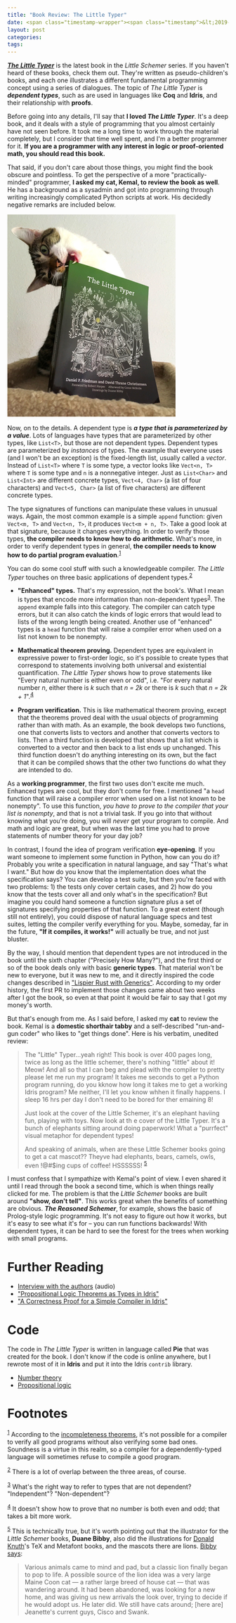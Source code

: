 ```yaml
---
title: "Book Review: The Little Typer"
date: <span class="timestamp-wrapper"><span class="timestamp">&lt;2019-08-01 Thu&gt;</span></span>
layout: post
categories:
tags:
---
```

[***The Little Typer***](http://thelittletyper.com/) is the latest book in the *Little Schemer* series. If you haven't heard of these books, check them out. They're written as pseudo-children's books, and each one illustrates a different fundamental programming concept using a series of dialogues. The topic of *The Little Typer* is ***dependent types***, such as are used in languages like **Coq** and **Idris**, and their relationship with **proofs**.

Before going into any details, I'll say that **I loved *The Little Typer***. It's a deep book, and it deals with a style of programming that you almost certainly have not seen before. It took me a long time to work through the material completely, but I consider that time well spent, and I'm a better programmer for it. **If you are a programmer with any interest in logic or proof-oriented math, you should read this book.**

That said, if you don't care about those things, you might find the book obscure and pointless. To get the perspective of a more "practically-minded" programmer, **I asked my cat, Kemal, to review the book as well**. He has a background as a sysadmin and got into programming through writing increasingly complicated Python scripts at work. His decidedly negative remarks are included below.

![img](/assets/2019-08-01-little-typer/little-typer-cat.jpeg)

Now, on to the details. A dependent type is ***a type that is parameterized by a value***. Lots of languages have types that are parameterized by other types, like `List<T>`, but those are not dependent types. Dependent types are parameterized by *instances* of types. The example that everyone uses (and I won't be an exception) is the fixed-length list, usually called a *vector*. Instead of `List<T>` where `T` is some type, a vector looks like `Vect<n, T>` where `T` is some type and `n` is a nonnegative integer. Just as `List<Char>` and `List<Int>` are different concrete types, `Vect<4, Char>` (a list of four characters) and `Vect<5, Char>` (a list of five characters) are different concrete types.

The type signatures of functions can manipulate these values in unusual ways. Again, the most common example is a simple `append` function: given `Vect<m, T>` and `Vect<n, T>`, it produces `Vect<m + n, T>`. Take a good look at that signature, because it changes everything. In order to verify those types, **the compiler needs to know how to do arithmetic**. What's more, in order to verify dependent types in general, **the compiler needs to know how to do partial program evaluation**.<sup><a id="fnr.1" class="footref" href="#fn.1">1</a></sup>

You can do some cool stuff with such a knowledgeable compiler. *The Little Typer* touches on three basic applications of dependent types.<sup><a id="fnr.2" class="footref" href="#fn.2">2</a></sup>

-   **"Enhanced" types.** That's my expression, not the book's. What I mean is types that encode more information than non-dependent types<sup><a id="fnr.3" class="footref" href="#fn.3">3</a></sup>. The `append` example falls into this category. The compiler can catch type errors, but it can also catch the kinds of logic errors that would lead to lists of the wrong length being created. Another use of "enhanced" types is a `head` function that will raise a compiler error when used on a list not known to be nonempty.

-   **Mathematical theorem proving.** Dependent types are equivalent in expressive power to first-order logic, so it's possible to create types that correspond to statements involving both universal and existential quantification. *The Little Typer* shows how to prove statements like "Every natural number is either even or odd", i.e. "For every natural number *n*, either there is *k* such that *n = 2k* or there is *k* such that *n = 2k + 1*".<sup><a id="fnr.4" class="footref" href="#fn.4">4</a></sup>

-   **Program verification.** This is like mathematical theorem proving, except that the theorems proved deal with the usual objects of programming rather than with math. As an example, the book develops two functions, one that converts lists to vectors and another that converts vectors to lists. Then a third function is developed that shows that a list which is converted to a vector and then back to a list ends up unchanged. This third function doesn't do anything interesting on its own, but the fact that it can be compiled shows that the other two functions do what they are intended to do.

As a **working programmer**, the first two uses don't excite me much. Enhanced types are cool, but they don't come for free. I mentioned "a `head` function that will raise a compiler error when used on a list not known to be nonempty". To use this function, *you have to prove to the compiler that your list is nonempty*, and that is not a trivial task. If you go into that without knowing what you're doing, you will *never* get your program to compile. And math and logic are great, but when was the last time you had to prove statements of number theory for your day job?

In contrast, I found the idea of program verification **eye-opening**. If you want someone to implement some function in Python, how can you do it? Probably you write a specification in natural language, and say "That's what I want." But how do you know that the implementation does what the specification says? You can develop a test suite, but then you're faced with two problems: 1) the tests only cover certain cases, and 2) how do you know that the tests cover all and only what's in the specification? But imagine you could hand someone a function signature plus a set of signatures specifying properties of that function. To a great extent (though still not entirely), you could dispose of natural language specs and test suites, letting the compiler verify everything for you. Maybe, someday, far in the future, **"If it compiles, it works!"** will actually be true, and not just bluster.

By the way, I should mention that dependent types are not introduced in the book until the sixth chapter ("Precisely How Many?"), and the first third or so of the book deals only with basic **generic types**. That material won't be new to everyone, but it was new to me, and it directly inspired the code changes described in ["Lispier Rust with Generics"](https://nickdrozd.github.io/2019/04/18/rust-generics.html). According to my order history, the first PR to implement those changes came about two weeks after I got the book, so even at that point it would be fair to say that I got my money's worth.

But that's enough from me. As I said before, I asked my **cat** to review the book. Kemal is a **domestic shorthair tabby** and a self-described "run-and-gun coder" who likes to "get things done". Here is his verbatim, unedited review:

> The "Little" Typer&#x2026;yeah right! This book is over 400 pages long, twice as long as the little schemer, there's nothing "little" about it! Meow! And all so that I can beg and plead with the compiler to pretty please let me run my program! It takes me seconds to get a Python program running, do you kknow how long it takes me to get a working Idris program? Me neither, I'll let you know whhen it finally happens. I sleep 16 hrs per day I don't need to be bored for ther emaining 8!
>
> Just look at the cover of the Little Schemer, it's an elephant haviing fun, playing with toys. Now look at th e cover of the Little Typer. It's a bunch of elephants sitting around doing paperwork! What a "purrfect" visual metaphor for dependent types!
>
> And speaking of animals, when are these Little Schemer books going to get a cat mascot?? Theyve had elephants, bears, camels, owls, even !@#$ing cups of coffee! HSSSSSS! <sup><a id="fnr.5" class="footref" href="#fn.5">5</a></sup>

I must confess that I sympathize with Kemal's point of view. I even shared it until I read through the book a second time, which is when things really clicked for me. The problem is that the *Little Schemer* books are built around **"show, don't tell"**. This works great when the benefits of something are obvious. ***The Reasoned Schemer***, for example, shows the basic of Prolog-style logic programming. It's not easy to figure out how it works, but it's easy to see what it's for &#x2013; you can run functions backwards! With dependent types, it can be hard to see the forest for the trees when working with small programs.


# Further Reading

-   [Interview with the authors](https://corecursive.com/023-little-typer-and-pie-language/) (audio)
-   ["Propositional Logic Theorems as Types in Idris"](https://nickdrozd.github.io/2019/04/10/idris-props.html)
-   ["A Correctness Proof for a Simple Compiler in Idris"](https://nickdrozd.github.io/2019/06/10/compiler-proof.html)


# Code

The code in *The Little Typer* is written in language called **Pie** that was created for the book. I don't know if the code is online anywhere, but I rewrote most of it in **Idris** and put it into the Idris `contrib` library.

-   [Number theory](https://github.com/idris-lang/Idris-dev/blob/master/libs/contrib/Data/Nat/Parity.idr)
-   [Propositional logic](https://github.com/idris-lang/Idris-dev/blob/master/libs/contrib/Data/Logic/Propositional.idr)

# Footnotes

<sup><a id="fn.1" href="#fnr.1">1</a></sup> According to the [incompleteness theorems](https://nickdrozd.github.io/2018/08/13/incompleteness.html), it's not possible for a compiler to verify all good programs without also verifying some bad ones. Soundness is a virtue in this realm, so a compiler for a dependently-typed language will sometimes refuse to compile a good program.

<sup><a id="fn.2" href="#fnr.2">2</a></sup> There is a lot of overlap between the three areas, of course.

<sup><a id="fn.3" href="#fnr.3">3</a></sup> What's the right way to refer to types that are not dependent? "Independent"? "Non-dependent"?

<sup><a id="fn.4" href="#fnr.4">4</a></sup> It doesn't show how to prove that no number is both even and odd; that takes a bit more work.

<sup><a id="fn.5" href="#fnr.5">5</a></sup> This is technically true, but it's worth pointing out that the illustrator for the *Little Schemer* books, **Duane Bibby**, also did the illustrations for [Donald Knuth](https://nickdrozd.github.io/2019/05/17/knuth-check.html)'s TeX and Metafont books, and the mascots there are lions. [Bibby says](https://tug.org/interviews/bibby.html):

> Various animals came to mind and pad, but a classic lion finally began to pop to life. A possible source of the lion idea was a very large Maine Coon cat — a rather large breed of house cat — that was wandering around. It had been abandoned, was looking for a new home, and was giving us new arrivals the look over, trying to decide if he would adopt us. He later did. We still have cats around; [here are] Jeanette's current guys, Cisco and Swank.
